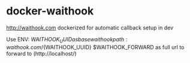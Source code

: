 # docker-waithook

http://waithook.com dockerized for automatic callback setup in dev

Use ENV:
$WAITHOOK_UUID as base waithook path: waithook.com/${WAITHOOK_UUID}
$WAITHOOK_FORWARD as full url to forward to (http://localhost/)
